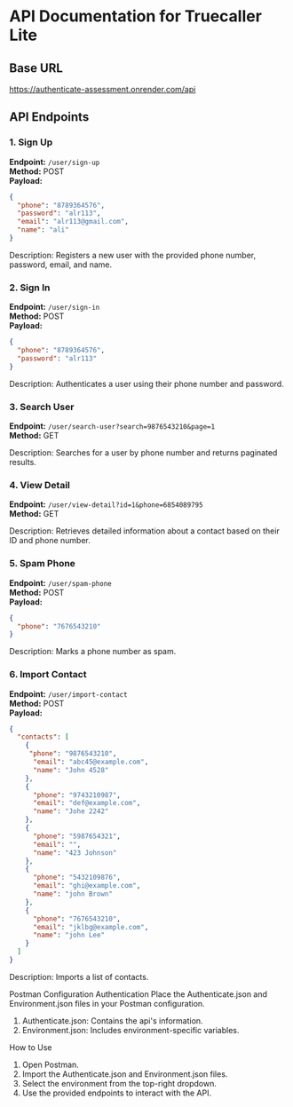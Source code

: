 # API Documentation for Truecaller Lite

## Base URL
https://authenticate-assessment.onrender.com/api

## API Endpoints

### 1. Sign Up
**Endpoint:** `/user/sign-up`  
**Method:** POST  
**Payload:**
```json
{
  "phone": "8789364576",
  "password": "alr113",
  "email": "alr113@gmail.com",
  "name": "ali"
}
```

Description: Registers a new user with the provided phone number, password, email, and name.

### 2. Sign In
**Endpoint:** `/user/sign-in`  
**Method:** POST  
**Payload:**
```json
{
  "phone": "8789364576",
  "password": "alr113"
}
```

Description: Authenticates a user using their phone number and password.

### 3. Search User
**Endpoint:** `/user/search-user?search=9876543210&page=1`  
**Method:** GET

Description: Searches for a user by phone number and returns paginated results.

### 4. View Detail
**Endpoint:** `/user/view-detail?id=1&phone=6854089795`  
**Method:** GET

Description: Retrieves detailed information about a contact based on their ID and phone number.

### 5. Spam Phone
**Endpoint:** `/user/spam-phone`  
**Method:** POST  
**Payload:**
```json
{
  "phone": "7676543210"
}
```

Description: Marks a phone number as spam.

### 6. Import Contact
**Endpoint:** `/user/import-contact`  
**Method:** POST  
**Payload:**
```json
{
  "contacts": [
    {
     "phone": "9876543210",
      "email": "abc45@example.com",
      "name": "John 4528"
    },
    {
      "phone": "9743210987",
      "email": "def@example.com",
      "name": "Johe 2242"
    },
    {
      "phone": "5987654321",
      "email": "",
      "name": "423 Johnson"
    },
    {
      "phone": "5432109876",
      "email": "ghi@example.com",
      "name": "john Brown"
    },
    {
      "phone": "7676543210",
      "email": "jklbg@example.com",
      "name": "john Lee"
    }
  ]
}
```

Description: Imports a list of contacts.

Postman Configuration
Authentication
Place the Authenticate.json and Environment.json files in your Postman configuration.

1. Authenticate.json: Contains the api's information.
2. Environment.json: Includes environment-specific variables.

How to Use

1. Open Postman.
2. Import the Authenticate.json and Environment.json files.
3. Select the environment from the top-right dropdown.
4. Use the provided endpoints to interact with the API.
